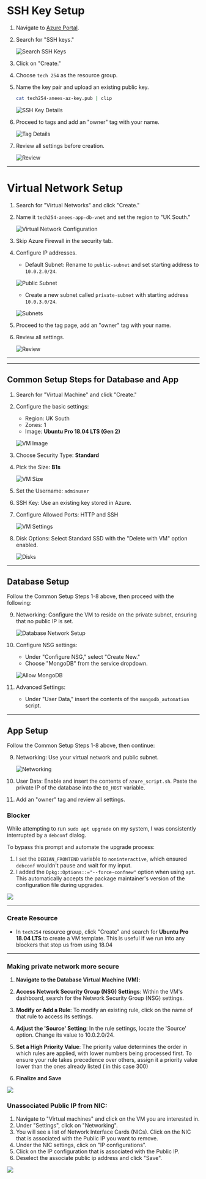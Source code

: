 # SSH Key Setup

1. Navigate to [Azure Portal](https://portal.azure.com).
2. Search for "SSH keys."
  
   ![Search SSH Keys](images/search.PNG)

3. Click on "Create."
4. Choose `tech 254` as the resource group.
5. Name the key pair and upload an existing public key.

   ```bash
   cat tech254-anees-az-key.pub | clip
   ```
   
   ![SSH Key Details](images/ssh_key.PNG)

6. Proceed to tags and add an "owner" tag with your name.

   ![Tag Details](images/tag.PNG)

7. Review all settings before creation.

   ![Review](images/review.PNG)

---

# Virtual Network Setup

1. Search for "Virtual Networks" and click "Create."
2. Name it `tech254-anees-app-db-vnet` and set the region to "UK South."

   ![Virtual Network Configuration](images/vn_1.PNG)

3. Skip Azure Firewall in the security tab.
4. Configure IP addresses.

   - Default Subnet: Rename to `public-subnet` and set starting address to `10.0.2.0/24`.
  
   ![Public Subnet](images/public.PNG)

   - Create a new subnet called `private-subnet` with starting address `10.0.3.0/24`.
  
   ![Subnets](images/subnets.PNG)

5. Proceed to the tag page, add an "owner" tag with your name.
6. Review all settings.

   ![Review](images/review2.PNG)

---


---

## Common Setup Steps for Database and App

1. Search for "Virtual Machine" and click "Create."
2. Configure the basic settings:

   - Region: UK South
   - Zones: 1
   - Image: **Ubuntu Pro 18.04 LTS (Gen 2)**
  
   ![VM Image](images/image.PNG)

3. Choose Security Type: **Standard**
4. Pick the Size: **B1s**

   ![VM Size](images/size.PNG)

5. Set the Username: `adminuser`
6. SSH Key: Use an existing key stored in Azure.
7. Configure Allowed Ports: HTTP and SSH
  
   ![VM Settings](images/vm_settings.PNG)

8. Disk Options: Select Standard SSD with the "Delete with VM" option enabled.

   ![Disks](images/disks.PNG)

---

## Database Setup

Follow the Common Setup Steps 1-8 above, then proceed with the following:

9. Networking: Configure the VM to reside on the private subnet, ensuring that no public IP is set.

   ![Database Network Setup](images/db_network_setup.PNG)

10. Configure NSG settings:

    - Under "Configure NSG," select "Create New."
    - Choose "MongoDB" from the service dropdown.
  
    ![Allow MongoDB](images/allow_mongodb.PNG)

11. Advanced Settings:
   
    - Under "User Data," insert the contents of the `mongodb_automation` script.

---

## App Setup

Follow the Common Setup Steps 1-8 above, then continue:

9. Networking: Use your virtual network and public subnet.

   ![Networking](images/networking.PNG)

10. User Data: Enable and insert the contents of `azure_script.sh`. Paste the private IP of the database into the `DB_HOST` variable.
11. Add an "owner" tag and review all settings.

### Blocker

While attempting to run `sudo apt upgrade` on my system, I was consistently interrupted by a `debconf` dialog. 

To bypass this prompt and automate the upgrade process:
1. I set the `DEBIAN_FRONTEND` variable to `noninteractive`, which ensured `debconf` wouldn't pause and wait for my input.
2. I added the `Dpkg::Options::="--force-confnew"` option when using `apt`. This automatically accepts the package maintainer's version of the configuration file during upgrades.

![](images/blocker.png)

---

### Create Resource

- In `tech254` resource group, click "Create" and search for **Ubuntu Pro 18.04 LTS** to create a VM template. This is useful if we run into any blockers that stop us from using 18.04

---

### Making private network more secure

1. **Navigate to the Database Virtual Machine (VM)**:

2. **Access Network Security Group (NSG) Settings**: Within the VM's dashboard, search for the Network Security Group (NSG) settings. 

3. **Modify or Add a Rule**: 
To modify an existing rule, click on the name of that rule to access its settings. 

5. **Adjust the 'Source' Setting**: In the rule settings, locate the 'Source' option. Change its value to 10.0.2.0/24.

6. **Set a High Priority Value**: The priority value determines the order in which rules are applied, with lower numbers being processed first. To ensure your rule takes precedence over others, assign it a priority value lower than the ones already listed ( in this case 300)

7. **Finalize and Save**



![](images/secure_private.PNG)

### Unassociated Public IP from NIC:

1. Navigate to "Virtual machines" and click on the VM you are interested in.
2. Under "Settings", click on "Networking".
3. You will see a list of Network Interface Cards (NICs). Click on the NIC that is associated with the Public IP you want to remove.
4. Under the NIC settings, click on "IP configurations".
5. Click on the IP configuration that is associated with the Public IP.
6. Deselect the associate public ip address and click "Save".

![](images/ipconfig.PNG)

